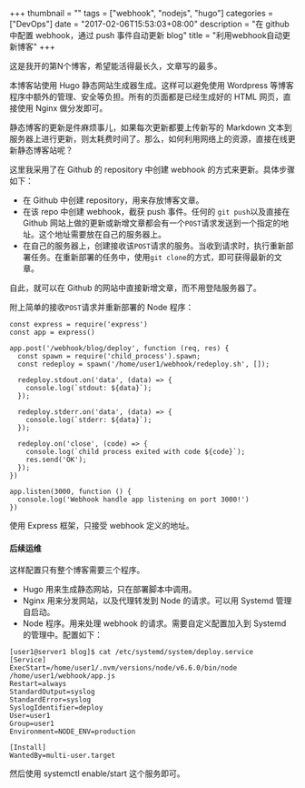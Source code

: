 +++
thumbnail = ""
tags = ["webhook", "nodejs", "hugo"]
categories = ["DevOps"]
date = "2017-02-06T15:53:03+08:00"
description = "在 github 中配置 webhook，通过 push 事件自动更新 blog"
title = "利用webhook自动更新博客"
+++

这是我开的第N个博客，希望能活得最长久，文章写的最多。

本博客站使用 Hugo 静态网站生成器生成。这样可以避免使用 Wordpress 等博客程序中额外的管理、安全等负担。所有的页面都是已经生成好的 HTML 网页，直接使用 Nginx 做分发即可。

静态博客的更新是件麻烦事儿，如果每次更新都要上传新写的 Markdown 文本到服务器上进行更新，则太耗费时间了。那么，如何利用网络上的资源，直接在线更新静态博客站呢？

这里我采用了在 Github 的 repository 中创建 webhook 的方式来更新。具体步骤如下：

* 在 Github 中创建 repository，用来存放博客文章。
* 在该 repo 中创建 webhook，截获 push 事件。任何的 `git push`以及直接在 Github 网站上做的更新或新增文章都会有一个`POST`请求发送到一个指定的地址。这个地址需要放在自己的服务器上。
* 在自己的服务器上，创建接收该`POST`请求的服务。当收到请求时，执行重新部署任务。在重新部署的任务中，使用`git clone`的方式，即可获得最新的文章。

自此，就可以在 Github 的网站中直接新增文章，而不用登陆服务器了。

<!--more-->

附上简单的接收`POST`请求并重新部署的 Node 程序：

```
const express = require('express')
const app = express()

app.post('/webhook/blog/deploy', function (req, res) {
  const spawn = require('child_process').spawn;
  const redeploy = spawn('/home/user1/webhook/redeploy.sh', []);

  redeploy.stdout.on('data', (data) => {
    console.log(`stdout: ${data}`);
  });

  redeploy.stderr.on('data', (data) => {
    console.log(`stderr: ${data}`);
  });

  redeploy.on('close', (code) => {
    console.log(`child process exited with code ${code}`);
    res.send('OK');
  });
})

app.listen(3000, function () {
  console.log('Webhook handle app listening on port 3000!')
})

```

使用 Express 框架，只接受 webhook 定义的地址。

#### 后续运维

这样配置只有整个博客需要三个程序。

* Hugo 用来生成静态网站，只在部署脚本中调用。
* Nginx 用来分发网站，以及代理转发到 Node 的请求。可以用 Systemd 管理自启动。
* Node 程序。用来处理 webhook 的请求。需要自定义配置加入到 Systemd 的管理中。配置如下：

```
[user1@server1 blog]$ cat /etc/systemd/system/deploy.service
[Service]
ExecStart=/home/user1/.nvm/versions/node/v6.6.0/bin/node /home/user1/webhook/app.js
Restart=always
StandardOutput=syslog
StandardError=syslog
SyslogIdentifier=deploy
User=user1
Group=user1
Environment=NODE_ENV=production

[Install]
WantedBy=multi-user.target

```

然后使用 systemctl enable/start 这个服务即可。
